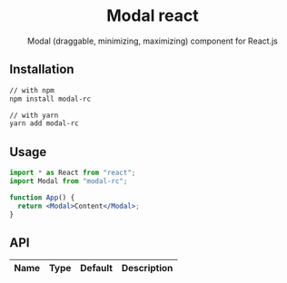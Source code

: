 <h1 align="center">Modal react</h1>

<div align="center">
Modal (draggable, minimizing, maximizing) component for React.js
</div>

## Installation

```sh
// with npm
npm install modal-rc

// with yarn
yarn add modal-rc
```

## Usage

```jsx
import * as React from "react";
import Modal from "modal-rc";

function App() {
  return <Modal>Content</Modal>;
}
```

## API

| Name                   | Type                           | Default   | Description                                                                     |
| ---------------------- | ------------------------------ | --------- | ------------------------------------------------------------------------------- |
